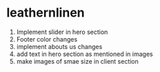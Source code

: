 # leathernlinen

1. Implement slider in hero section
2. Footer color changes
3. implement abouts us changes 
4. add text in hero section as mentioned in images
5. make images of smae size in client section
